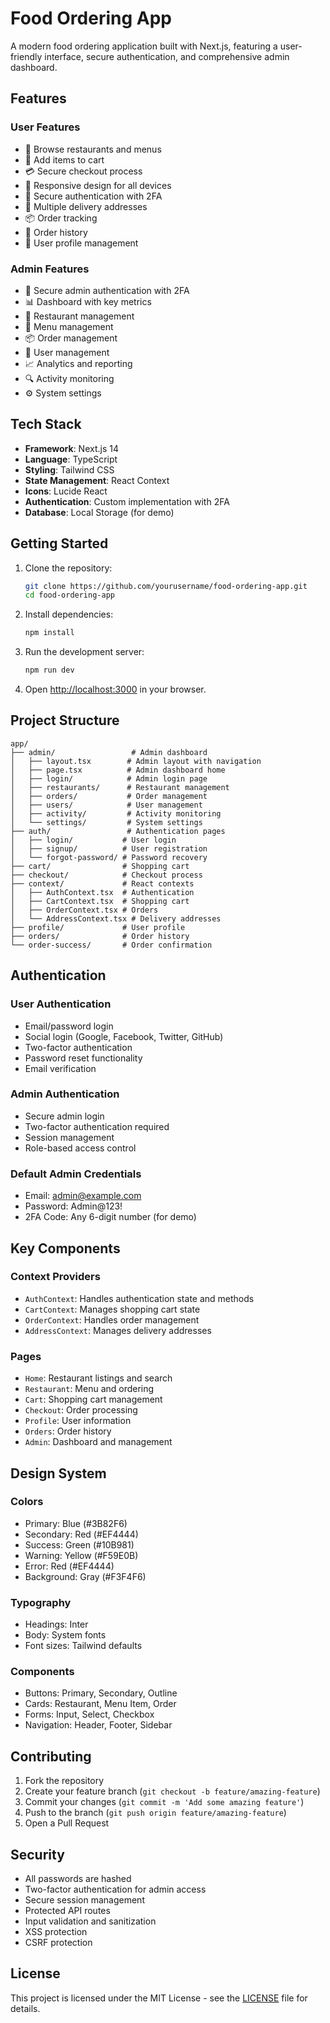 # Food Ordering App

A modern food ordering application built with Next.js, featuring a user-friendly interface, secure authentication, and comprehensive admin dashboard.

## Features

### User Features
- 🍔 Browse restaurants and menus
- 🛒 Add items to cart
- 💳 Secure checkout process
- 📱 Responsive design for all devices
- 🔐 Secure authentication with 2FA
- 📍 Multiple delivery addresses
- 📦 Order tracking
- 📝 Order history
- 👤 User profile management

### Admin Features
- 🔐 Secure admin authentication with 2FA
- 📊 Dashboard with key metrics
- 🏪 Restaurant management
- 📝 Menu management
- 📦 Order management
- 👥 User management
- 📈 Analytics and reporting
- 🔍 Activity monitoring
- ⚙️ System settings

## Tech Stack

- **Framework**: Next.js 14
- **Language**: TypeScript
- **Styling**: Tailwind CSS
- **State Management**: React Context
- **Icons**: Lucide React
- **Authentication**: Custom implementation with 2FA
- **Database**: Local Storage (for demo)

## Getting Started

1. Clone the repository:
   ```bash
   git clone https://github.com/yourusername/food-ordering-app.git
   cd food-ordering-app
   ```

2. Install dependencies:
   ```bash
   npm install
   ```

3. Run the development server:
   ```bash
   npm run dev
   ```

4. Open [http://localhost:3000](http://localhost:3000) in your browser.

## Project Structure

```
app/
├── admin/                 # Admin dashboard
│   ├── layout.tsx        # Admin layout with navigation
│   ├── page.tsx          # Admin dashboard home
│   ├── login/            # Admin login page
│   ├── restaurants/      # Restaurant management
│   ├── orders/           # Order management
│   ├── users/            # User management
│   ├── activity/         # Activity monitoring
│   └── settings/         # System settings
├── auth/                 # Authentication pages
│   ├── login/           # User login
│   ├── signup/          # User registration
│   └── forgot-password/ # Password recovery
├── cart/                # Shopping cart
├── checkout/            # Checkout process
├── context/             # React contexts
│   ├── AuthContext.tsx  # Authentication
│   ├── CartContext.tsx  # Shopping cart
│   ├── OrderContext.tsx # Orders
│   └── AddressContext.tsx # Delivery addresses
├── profile/             # User profile
├── orders/              # Order history
└── order-success/       # Order confirmation
```

## Authentication

### User Authentication
- Email/password login
- Social login (Google, Facebook, Twitter, GitHub)
- Two-factor authentication
- Password reset functionality
- Email verification

### Admin Authentication
- Secure admin login
- Two-factor authentication required
- Session management
- Role-based access control

### Default Admin Credentials
- Email: admin@example.com
- Password: Admin@123!
- 2FA Code: Any 6-digit number (for demo)

## Key Components

### Context Providers
- `AuthContext`: Handles authentication state and methods
- `CartContext`: Manages shopping cart state
- `OrderContext`: Handles order management
- `AddressContext`: Manages delivery addresses

### Pages
- `Home`: Restaurant listings and search
- `Restaurant`: Menu and ordering
- `Cart`: Shopping cart management
- `Checkout`: Order processing
- `Profile`: User information
- `Orders`: Order history
- `Admin`: Dashboard and management

## Design System

### Colors
- Primary: Blue (#3B82F6)
- Secondary: Red (#EF4444)
- Success: Green (#10B981)
- Warning: Yellow (#F59E0B)
- Error: Red (#EF4444)
- Background: Gray (#F3F4F6)

### Typography
- Headings: Inter
- Body: System fonts
- Font sizes: Tailwind defaults

### Components
- Buttons: Primary, Secondary, Outline
- Cards: Restaurant, Menu Item, Order
- Forms: Input, Select, Checkbox
- Navigation: Header, Footer, Sidebar

## Contributing

1. Fork the repository
2. Create your feature branch (`git checkout -b feature/amazing-feature`)
3. Commit your changes (`git commit -m 'Add some amazing feature'`)
4. Push to the branch (`git push origin feature/amazing-feature`)
5. Open a Pull Request

## Security

- All passwords are hashed
- Two-factor authentication for admin access
- Secure session management
- Protected API routes
- Input validation and sanitization
- XSS protection
- CSRF protection

## License

This project is licensed under the MIT License - see the [LICENSE](LICENSE) file for details. 